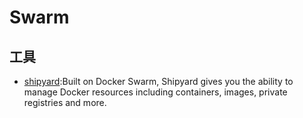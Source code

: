 # Swarm

## 工具

* [shipyard](https://shipyard-project.com/):Built on Docker Swarm, Shipyard gives you the ability to manage Docker resources including containers, images, private registries and more.